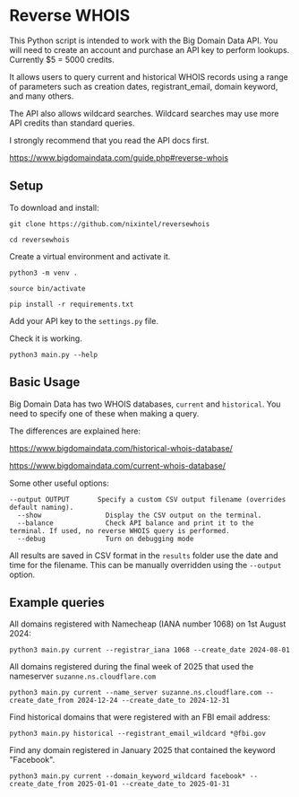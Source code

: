 # Reverse WHOIS

This Python script is intended to work with the Big Domain Data API. You will need to create an account and purchase an API key to perform lookups. Currently $5 = 5000 credits.

It allows users to query current and historical WHOIS records using a range of parameters such as creation dates, registrant_email, domain keyword, and many others.

The API also allows wildcard searches. Wildcard searches may use more API credits than standard queries.

I strongly recommend that you read the API docs first. 

https://www.bigdomaindata.com/guide.php#reverse-whois

## Setup

To download and install:

`git clone https://github.com/nixintel/reversewhois`

`cd reversewhois`

Create a virtual environment and activate it.

`python3 -m venv .`

`source bin/activate`

`pip install -r requirements.txt`

Add your API key to the `settings.py` file. 

Check it is working.

`python3 main.py --help`


## Basic Usage

Big Domain Data has two WHOIS databases, `current` and `historical`. You need to specify one of these when making a query.

The differences are explained here:

https://www.bigdomaindata.com/historical-whois-database/

https://www.bigdomaindata.com/current-whois-database/

Some other useful options:

```
--output OUTPUT       Specify a custom CSV output filename (overrides default naming).
  --show                Display the CSV output on the terminal.
  --balance             Check API balance and print it to the terminal. If used, no reverse WHOIS query is performed.
  --debug               Turn on debugging mode
```

All results are saved in CSV format in the `results` folder use the date and time for the filename. This can be manually overridden using the `--output` option.

## Example queries

All domains registered with Namecheap (IANA number 1068) on 1st August 2024:

`python3 main.py current --registrar_iana 1068 --create_date 2024-08-01`

All domains registered during the final week of 2025 that used the nameserver `suzanne.ns.cloudflare.com`

`python3 main.py current --name_server suzanne.ns.cloudflare.com --create_date_from 2024-12-24 --create_date_to 2024-12-31`

Find historical domains that were registered with an FBI email address:

`python3 main.py historical --registrant_email_wildcard *@fbi.gov`

Find any domain registered in January 2025 that contained the keyword "Facebook".

`python3 main.py current --domain_keyword_wildcard facebook* --create_date_from 2025-01-01 --create_date_to 2025-01-31`